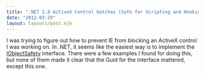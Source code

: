 ```yaml
---
title: ".NET 2.0 ActiveX Control Gotchas (Safe for Scripting and Hooking into Events)"
date: "2012-03-29"
layout: layouts/post.njk
---
```


I was trying to figure out how to prevent IE from blocking an ActiveX control I was working on. In .NET, it seems like the easiest way is to implement the [IObjectSafety](<http://msdn.microsoft.com/en-us/library/aa768224(v=VS.85).aspx>) interface. There were a few examples I found for doing this, but none of them made it clear that the Guid for the interface mattered, except this one.
